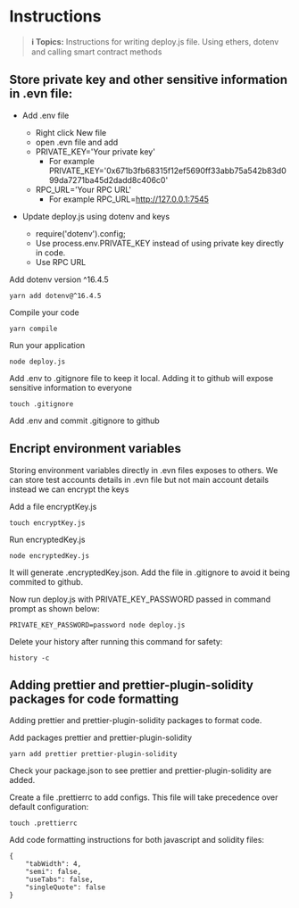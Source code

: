 # Instructions

> **ℹ️ Topics:** Instructions for writing deploy.js file. Using ethers, dotenv and calling smart contract methods

## Store private key and other sensitive information in .evn file:

-   Add .env file

    -   Right click New file
    -   open .evn file and add
    -   PRIVATE_KEY='Your private key'
        -   For example PRIVATE_KEY='0x671b3fb68315f12ef5690ff33abb75a542b83d099da7271ba45d2dadd8c406c0'
    -   RPC_URL='Your RPC URL'
        -   For example RPC_URL=http://127.0.0.1:7545

-   Update deploy.js using dotenv and keys
    -   require('dotenv').config;
    -   Use process.env.PRIVATE_KEY instead of using private key directly in code.
    -   Use RPC URL

Add dotenv version ^16.4.5

```
yarn add dotenv@^16.4.5
```

Compile your code

```
yarn compile
```

Run your application

```
node deploy.js
```

Add .env to .gitignore file to keep it local. Adding it to github will expose sensitive information to everyone

```
touch .gitignore
```

Add .env and commit .gitignore to github

## Encript environment variables

Storing environment variables directly in .evn files exposes to others. We can store test accounts details in .evn file but not main account details instead we can encrypt the keys

Add a file encryptKey.js

```
touch encryptKey.js
```

Run encryptedKey.js

```
node encryptedKey.js
```

It will generate .encryptedKey.json. Add the file in .gitignore to avoid it being commited to github.

Now run deploy.js with PRIVATE_KEY_PASSWORD passed in command prompt as shown below:

```
PRIVATE_KEY_PASSWORD=password node deploy.js
```

Delete your history after running this command for safety:

```
history -c
```

## Adding prettier and prettier-plugin-solidity packages for code formatting

Adding prettier and prettier-plugin-solidity packages to format code.

Add packages prettier and prettier-plugin-solidity

```
yarn add prettier prettier-plugin-solidity
```

Check your package.json to see prettier and prettier-plugin-solidity are added.

Create a file .prettierrc to add configs. This file will take precedence over default configuration:

```
touch .prettierrc
```

Add code formatting instructions for both javascript and solidity files:

```
{
    "tabWidth": 4,
    "semi": false,
    "useTabs": false,
    "singleQuote": false
}
```
